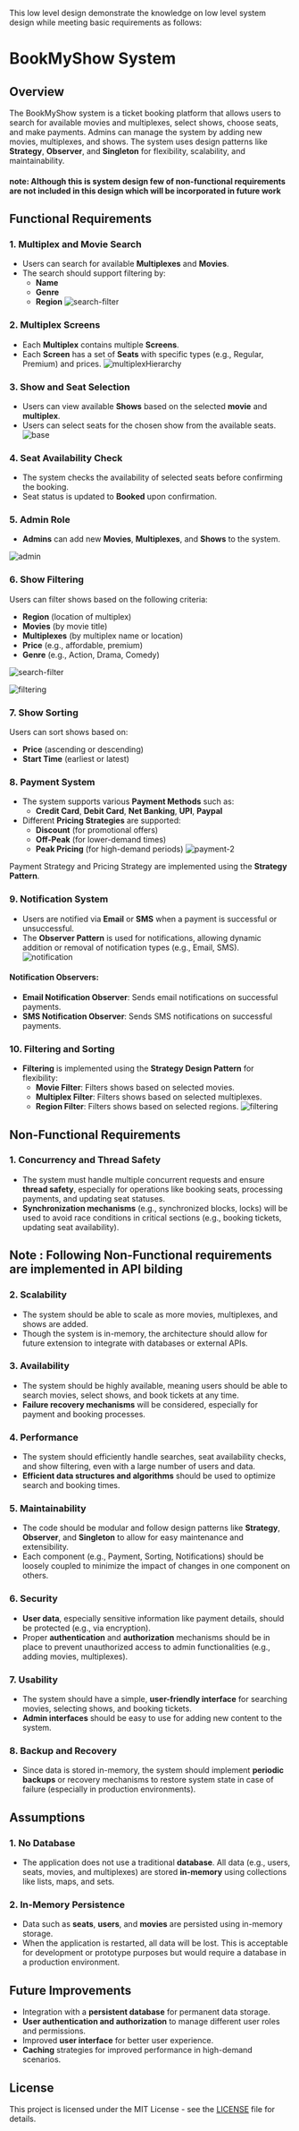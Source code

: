 This low level design demonstrate the knowledge on low level system design while meeting basic requirements as follows:

# BookMyShow System

## Overview

The BookMyShow system is a ticket booking platform that allows users to search for available movies and multiplexes, select shows, choose seats, and make payments. Admins can manage the system by adding new movies, multiplexes, and shows. The system uses design patterns like **Strategy**, **Observer**, and **Singleton** for flexibility, scalability, and maintainability.


#### note: Although this is system design few of non-functional requirements are not included in this design which will be incorporated in future work

## Functional Requirements

### 1. **Multiplex and Movie Search**
- Users can search for available **Multiplexes** and **Movies**.
- The search should support filtering by:
  - **Name**
  - **Genre**
  - **Region**
    ![search-filter](https://github.com/user-attachments/assets/35fd1c80-4a2c-417b-b918-593eb7300c7b)

    



### 2. **Multiplex Screens**
- Each **Multiplex** contains multiple **Screens**.
- Each **Screen** has a set of **Seats** with specific types (e.g., Regular, Premium) and prices.
![multiplexHierarchy](https://github.com/user-attachments/assets/4bb7f1dd-334b-4ecb-ad2d-4732c3f33f54)



### 3. **Show and Seat Selection**
- Users can view available **Shows** based on the selected **movie** and **multiplex**.
- Users can select seats for the chosen show from the available seats.
![base](https://github.com/user-attachments/assets/894d5555-2b1a-4719-a61d-d4b5841719ef)

### 4. **Seat Availability Check**
- The system checks the availability of selected seats before confirming the booking.
- Seat status is updated to **Booked** upon confirmation.

### 5. **Admin Role**
- **Admins** can add new **Movies**, **Multiplexes**, and **Shows** to the system.

![admin](https://github.com/user-attachments/assets/f9b4a2fc-f504-465c-acb2-87ded29902ac)




### 6. **Show Filtering**
Users can filter shows based on the following criteria:
- **Region** (location of multiplex)
- **Movies** (by movie title)
- **Multiplexes** (by multiplex name or location)
- **Price** (e.g., affordable, premium)
- **Genre** (e.g., Action, Drama, Comedy)

![search-filter](https://github.com/user-attachments/assets/aa290482-0830-4c9a-92bc-793e4fbb512d)


![filtering](https://github.com/user-attachments/assets/3afc42a3-398d-4016-af1f-f2738a97d805)





### 7. **Show Sorting**
Users can sort shows based on:
- **Price** (ascending or descending)
- **Start Time** (earliest or latest)






### 8. **Payment System**
- The system supports various **Payment Methods** such as:
  - **Credit Card**, **Debit Card**, **Net Banking**, **UPI**, **Paypal**
- Different **Pricing Strategies** are supported:
  - **Discount** (for promotional offers)
  - **Off-Peak** (for lower-demand times)
  - **Peak Pricing** (for high-demand periods)
![payment-2](https://github.com/user-attachments/assets/b0974f6f-122f-488e-be31-12ea86dfff06)





Payment Strategy and Pricing Strategy are implemented using the **Strategy Pattern**.

### 9. **Notification System**
- Users are notified via **Email** or **SMS** when a payment is successful or unsuccessful.
- The **Observer Pattern** is used for notifications, allowing dynamic addition or removal of notification types (e.g., Email, SMS).
![notification](https://github.com/user-attachments/assets/e4a773e4-4414-4480-8666-b3a7bf10fcec)




  
#### Notification Observers:
- **Email Notification Observer**: Sends email notifications on successful payments.
- **SMS Notification Observer**: Sends SMS notifications on successful payments.

### 10. **Filtering and Sorting**
- **Filtering** is implemented using the **Strategy Design Pattern** for flexibility:
  - **Movie Filter**: Filters shows based on selected movies.
  - **Multiplex Filter**: Filters shows based on selected multiplexes.
  - **Region Filter**: Filters shows based on selected regions.
![filtering](https://github.com/user-attachments/assets/1c83ec3e-9488-42ca-b1f6-c4bdb5d8669f)



















## Non-Functional Requirements

### 1. **Concurrency and Thread Safety**
- The system must handle multiple concurrent requests and ensure **thread safety**, especially for operations like booking seats, processing payments, and updating seat statuses.
- **Synchronization mechanisms** (e.g., synchronized blocks, locks) will be used to avoid race conditions in critical sections (e.g., booking tickets, updating seat availability).

## Note : Following Non-Functional requirements are implemented in API bilding
### 2. **Scalability**
- The system should be able to scale as more movies, multiplexes, and shows are added.
- Though the system is in-memory, the architecture should allow for future extension to integrate with databases or external APIs.

### 3. **Availability**
- The system should be highly available, meaning users should be able to search movies, select shows, and book tickets at any time.
- **Failure recovery mechanisms** will be considered, especially for payment and booking processes.

### 4. **Performance**
- The system should efficiently handle searches, seat availability checks, and show filtering, even with a large number of users and data.
- **Efficient data structures and algorithms** should be used to optimize search and booking times.

### 5. **Maintainability**
- The code should be modular and follow design patterns like **Strategy**, **Observer**, and **Singleton** to allow for easy maintenance and extensibility.
- Each component (e.g., Payment, Sorting, Notifications) should be loosely coupled to minimize the impact of changes in one component on others.

### 6. **Security**
- **User data**, especially sensitive information like payment details, should be protected (e.g., via encryption).
- Proper **authentication** and **authorization** mechanisms should be in place to prevent unauthorized access to admin functionalities (e.g., adding movies, multiplexes).

### 7. **Usability**
- The system should have a simple, **user-friendly interface** for searching movies, selecting shows, and booking tickets.
- **Admin interfaces** should be easy to use for adding new content to the system.

### 8. **Backup and Recovery**
- Since data is stored in-memory, the system should implement **periodic backups** or recovery mechanisms to restore system state in case of failure (especially in production environments).

## Assumptions

### 1. **No Database**
- The application does not use a traditional **database**. All data (e.g., users, seats, movies, and multiplexes) are stored **in-memory** using collections like lists, maps, and sets.

### 2. **In-Memory Persistence**
- Data such as **seats**, **users**, and **movies** are persisted using in-memory storage.
- When the application is restarted, all data will be lost. This is acceptable for development or prototype purposes but would require a database in a production environment.

## Future Improvements
- Integration with a **persistent database** for permanent data storage.
- **User authentication and authorization** to manage different user roles and permissions.
- Improved **user interface** for better user experience.
- **Caching** strategies for improved performance in high-demand scenarios.


## License
This project is licensed under the MIT License - see the [LICENSE](LICENSE) file for details.




